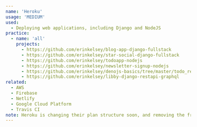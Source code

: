 ```yaml
---
name: 'Heroku'
usage: 'MEDIUM'
used:
  - Deploying web applications, including Django and NodeJS
practice:
  - name: 'all'
    projects:
      - https://github.com/erinkelsey/blog-app-django-fullstack
      - https://github.com/erinkelsey/star-social-django-fullstack
      - https://github.com/erinkelsey/todoapp-nodejs
      - https://github.com/erinkelsey/newsletter-signup-nodejs
      - https://github.com/erinkelsey/denojs-basics/tree/master/todo_rest_api
      - https://github.com/erinkelsey/libby-django-restapi-graphql
related:
  - AWS
  - Firebase
  - Netlify
  - Google Cloud Platform
  - Travis CI
note: Heroku is changing their plan structure soon, and removing the free tier, so the practice projects above may not work anymore
---
```

